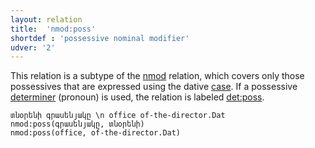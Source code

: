 ```yaml
---
layout: relation
title:  'nmod:poss'
shortdef : 'possessive nominal modifier'
udver: '2'
---
```


This relation is a subtype of the [nmod]() relation, which covers only those possessives that are expressed using the dative [case](Case). If a possessive [determiner](DET) (pronoun) is used, the relation is labeled [det:poss]().

~~~ sdparse
տնօրենի գրասենյակը \n office of-the-director.Dat
nmod:poss(գրասենյակը, տնօրենի)
nmod:poss(office, of-the-director.Dat)
~~~
<!-- Interlanguage links updated Pá kvě 14 11:09:11 CEST 2021 -->

